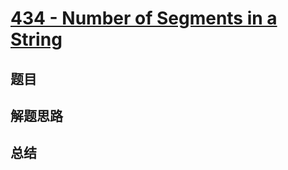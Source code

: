 # [434 - Number of Segments in a String](https://leetcode.com/problems/number-of-segments-in-a-string/)

## 题目


## 解题思路


## 总结


